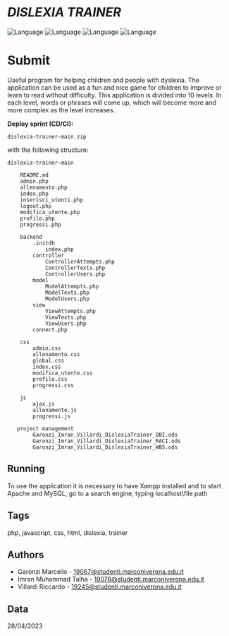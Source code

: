 ﻿# ___DISLEXIA TRAINER___

![Language](https://img.shields.io/badge/Language-php-green?style=flat)
![Language](https://img.shields.io/badge/Language-javascript-green?style=flat)
![Language](https://img.shields.io/badge/Language-html-green?style=flat)
![Language](https://img.shields.io/badge/Language-css-green?style=flat)

# **Submit**
Useful program for helping children and people with dyslexia. The application can be used as a fun and nice game for children to improve or learn to read without difficulty. This application is divided into 10 levels. In each level, words or phrases will come up, which will become more and more complex as the level increases.

**Deploy sprint (CD/CI):**

	dislexia-trainer-main.zip

with the following structure:

	dislexia-trainer-main
	
	    README.md
	    admin.php
	    allenamento.php
	    index.php
	    inserisci_utenti.php
	    logout.php
	    modifica_utente.php
	    profilo.php
	    progressi.php
	
        backend
            .initdb
                index.php
            controller
                ControllerAttempts.php
                ControllerTexts.php
                ControllerUsers.php
            model
                ModelAttempts.php
                ModelTexts.php
                ModelUsers.php
            view
                ViewAttempts.php
                ViewTexts.php
                ViewUsers.php
            connect.php
            
        css
            admin.css
            allenamento.css
            global.css
            index.css
            modifica_utente.css
            profilo.css
            progressi.css
        
        js
            ajax.js
            allenamento.js
            progressi.js
       
       project management
            Garonzi_Imran_Villardi_DislexiaTrainer_OBI.ods
            Garonzi_Imran_Villardi_DislexiaTrainer_RACI.ods
            Garonzi_Imran_Villardi_DislexiaTrainer_WBS.ods

## Running

To use the application it is necessary to have Xampp installed and to start Apache and MySQL, go to a search engine, typing localhost\file path

## Tags

php, javascript, css, html, dislexia, trainer

## Authors

- Garonzi Marcello - 19067@studenti.marconiverona.edu.it
- Imran Muhammad Talha - 19078@studenti.marconiverona.edu.it
- Villardi Riccardo - 19245@studenti.marconiverona.edu.it

## Data

28/04/2023

